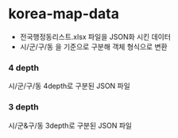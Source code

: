 # korea-map-data
* 전국행정동리스트.xlsx 파일을 JSON화 시킨 데이터
* 시/군/구/동 을 기준으로 구분해 객체 형식으로 변환

### 4 depth
시/군/구/동 4depth로 구분된 JSON 파일

### 3 depth
시/군&구/동 3depth로 구분된 JSON 파일
